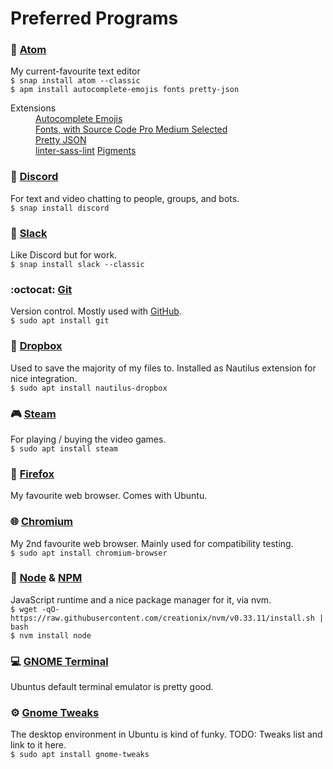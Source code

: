 # Preferred Programs


### :memo: [Atom](https://atom.io/)
My current-favourite text editor  
`$ snap install atom --classic`  
`$ apm install autocomplete-emojis fonts pretty-json`  
<dl>
  <dt>Extensions</dt>
  <dd>
    <a href="https://atom.io/packages/autocomplete-emojis">Autocomplete Emojis</a><br>
    <a href="https://atom.io/packages/fonts">Fonts, with Source Code Pro Medium Selected</a><br>
    <a href="https://atom.io/packages/pretty-json">Pretty JSON</a><br>
    <a href="https://atom.io/packages/linter-sass-lint">linter-sass-lint</a>
    <a href="https://atom.io/packages/pigments">Pigments</a>
  </dd>
</dl>

### :speech_balloon: [Discord](https://discordapp.com/)
For text and video chatting to people, groups, and bots.  
`$ snap install discord`

### :office: [Slack](https://slack.com)
Like Discord but for work.  
`$ snap install slack --classic`

### :octocat: [Git](https://git-scm.com/)
Version control. Mostly used with [GitHub](https://github.com).  
`$ sudo apt install git`

### :file_folder: [Dropbox](https://github.com/dropbox/nautilus-dropbox)
Used to save the majority of my files to. Installed as Nautilus extension for nice integration.  
`$ sudo apt install nautilus-dropbox`

### :video_game: [Steam](https://store.steampowered.com/about/)
For playing / buying the video games.  
`$ sudo apt install steam`

### :fox_face: [Firefox](http://firefox.com/)
My favourite web browser. Comes with Ubuntu.

### :globe_with_meridians: [Chromium](https://www.chromium.org/Home)
My 2nd favourite web browser. Mainly used for compatibility testing.  
`$ sudo apt install chromium-browser`

### :nut_and_bolt: [Node](https://nodejs.org/) & [NPM](https://www.npmjs.com/)
JavaScript runtime and a nice package manager for it, via nvm.  
`$ wget -qO- https://raw.githubusercontent.com/creationix/nvm/v0.33.11/install.sh | bash`  
`$ nvm install node`

### :computer: [GNOME Terminal](https://help.gnome.org/users/gnome-terminal/stable/)
Ubuntus default terminal emulator is pretty good.

### :gear: [Gnome Tweaks](https://wiki.gnome.org/action/show/Apps/Tweaks)
The desktop environment in Ubuntu is kind of funky. TODO: Tweaks list and link to it here.  
`$ sudo apt install gnome-tweaks`
